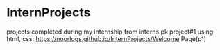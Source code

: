 # InternProjects
projects completed during my internship from interns.pk
project#1 using html, css:  https://noorlogs.github.io/InternProjects/Welcome Page(p1)
